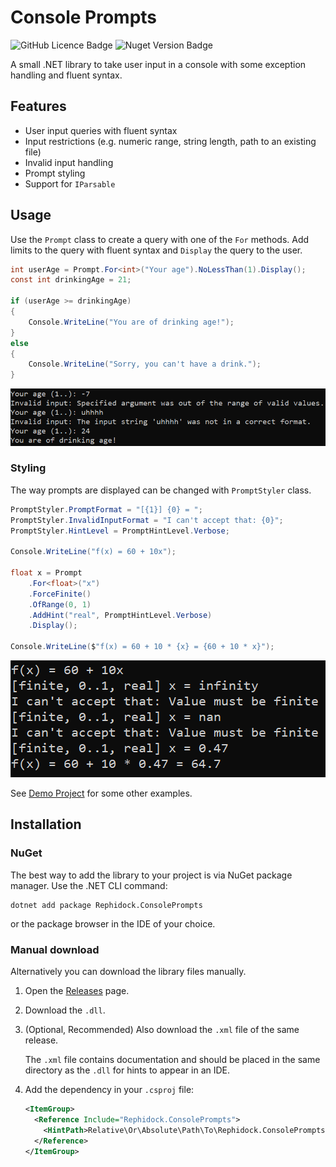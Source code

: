 # Console Prompts

![GitHub Licence Badge](https://img.shields.io/github/license/Rephidock/Rephidock.ConsolePrompts) ![Nuget Version Badge](https://img.shields.io/nuget/v/Rephidock.CosnolePrompts?logo=nuget)

A small .NET library to take user input in a console with some exception handling and fluent syntax.

## Features

- User input queries with fluent syntax
- Input restrictions (e.g. numeric range, string length, path to an existing file)
- Invalid input handling
- Prompt styling
- Support for `IParsable`

## Usage

Use the `Prompt` class to create a query with one of the `For` methods. Add limits to the query with fluent syntax and `Display` the query to the user.

```csharp
int userAge = Prompt.For<int>("Your age").NoLessThan(1).Display();
const int drinkingAge = 21;

if (userAge >= drinkingAge)
{
	Console.WriteLine("You are of drinking age!");
}
else
{
	Console.WriteLine("Sorry, you can't have a drink.");
}
```

![image: example_prompt_age](media/example_prompt_age.png)

### Styling

The way prompts are displayed can be changed with `PromptStyler` class.

```csharp
PromptStyler.PromptFormat = "[{1}] {0} = ";
PromptStyler.InvalidInputFormat = "I can't accept that: {0}";
PromptStyler.HintLevel = PromptHintLevel.Verbose;

Console.WriteLine("f(x) = 60 + 10x");

float x = Prompt
	.For<float>("x")
	.ForceFinite()
	.OfRange(0, 1)
	.AddHint("real", PromptHintLevel.Verbose)
	.Display();

Console.WriteLine($"f(x) = 60 + 10 * {x} = {60 + 10 * x}");
```

![image: example_styled_float](media/example_styled_float.png)

See [Demo Project](./src/Rephidock.ConsolePrompts.Demo) for some other examples.

## Installation

### NuGet

The best way to add the library to your project is via NuGet package manager. Use the .NET CLI command:

```
dotnet add package Rephidock.ConsolePrompts
```

or the package browser in the IDE of your choice.

### Manual download

Alternatively you can download the library files manually.

1. Open the [Releases](https://github.com/Rephidock/Rephidock.ConsolePrompts/releases) page.
2. Download the `.dll`.
3. (Optional, Recommended) Also download the `.xml` file of the same release.

   The `.xml` file contains documentation and should be placed in the same directory as the `.dll` for hints to appear in an IDE. 
   
4. Add the dependency in your `.csproj` file:
   ```xml
   <ItemGroup>
     <Reference Include="Rephidock.ConsolePrompts">
       <HintPath>Relative\Or\Absolute\Path\To\Rephidock.ConsolePrompts.dll</HintPath>
     </Reference>
   </ItemGroup>
   ```
